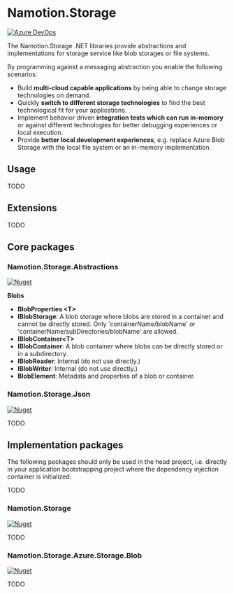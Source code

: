 # Namotion.Storage

[![Azure DevOps](https://img.shields.io/azure-devops/build/rsuter/Namotion/19/master.svg)](https://rsuter.visualstudio.com/Namotion/_build?definitionId=19)

The Namotion.Storage .NET libraries provide abstractions and implementations for storage service like blob storages or file systems.

By programming against a messaging abstraction you enable the following scenarios: 

- Build **multi-cloud capable applications** by being able to change storage technologies on demand. 
- Quickly **switch to different storage technologies** to find the best technological fit for your applications. 
- Implement behavior driven **integration tests which can run in-memory** or against different technologies for better debugging experiences or local execution. 
- Provide **better local development experiences**, e.g. replace Azure Blob Storage with the local file system or an in-memory implementation. 

## Usage

TODO

## Extensions

TODO

## Core packages

### Namotion.Storage.Abstractions

[![Nuget](https://img.shields.io/nuget/v/Namotion.Storage.Abstractions.svg)](https://www.nuget.org/packages/Namotion.Storage.Abstractions/)

**Blobs**

- **BlobProperties
\<T>**
- **IBlobStorage**: A blob storage where blobs are stored in a container and cannot be directly stored. Only 'containerName/blobName' or 'containerName/subDirectories/blobName' are allowed.
- **IBlobContainer\<T>**
- **IBlobContainer**: A blob container where blobs can be directly stored or in a subdirectory.
- **IBlobReader**: Internal (do not use directly.)
- **IBlobWriter**: Internal (do not use directly.)
- **BlobElement**: Metadata and properties of a blob or container.

### Namotion.Storage.Json

[![Nuget](https://img.shields.io/nuget/v/Namotion.Storage.Json.svg)](https://www.nuget.org/packages/Namotion.Storage.Json/)

TODO

## Implementation packages

The following packages should only be used in the head project, i.e. directly in your application bootstrapping project where the dependency injection container is initialized.

TODO

### Namotion.Storage

[![Nuget](https://img.shields.io/nuget/v/Namotion.Storage.svg)](https://www.nuget.org/packages/Namotion.Storage/)

TODO

### Namotion.Storage.Azure.Storage.Blob

[![Nuget](https://img.shields.io/nuget/v/Namotion.Storage.Azure.Storage.Blob.svg)](https://www.nuget.org/packages/Namotion.Storage.Azure.Storage.Blob/)

TODO

